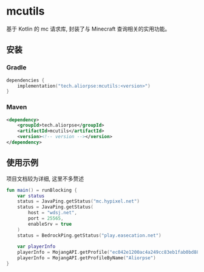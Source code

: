 # mcutils

基于 Kotlin 的 mc 请求库, 封装了与 Minecraft 查询相关的实用功能。

## 安装

### Gradle

```kotlin
dependencies {
    implementation("tech.aliorpse:mcutils:<version>")
}
```

### Maven

```xml
<dependency>
    <groupId>tech.aliorpse</groupId>
    <artifactId>mcutils</artifactId>
    <version><!-- version --></version>
</dependency>
```

## 使用示例

项目文档较为详细, 这里不多赘述

```kotlin
fun main() = runBlocking {
    var status
    status = JavaPing.getStatus("mc.hypixel.net")
    status = JavaPing.getStatus(
        host = "wdsj.net",
        port = 25565,
        enableSrv = true
    )
    status = BedrockPing.getStatus("play.easecation.net")
    
    var playerInfo
    playerInfo = MojangAPI.getProfile("ec042e1200ac4a249cc83eb1fab0bd88")
    playerInfo = MojangAPI.getProfileByName("Aliorpse")
}
```

